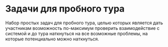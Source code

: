 # Задачи для пробного тура

Набор простых задач для пробного тура, целью которых является дать участникам возможность по-максимум проверить взаимодействие с системой и до тура наткнуться на все возможные проблемы, на которые потенциально можно наткнуться.

